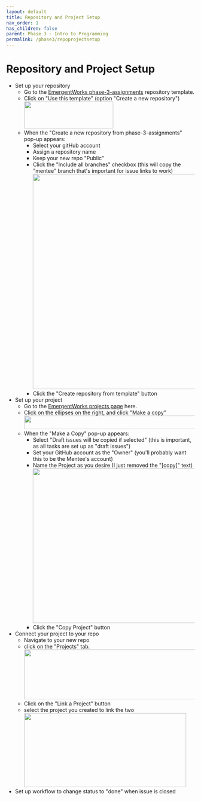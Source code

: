 ```yaml
---
layout: default
title: Repository and Project Setup
nav_order: 1
has_children: false
parent: Phase 3 - Intro to Programming
permalink: /phase3/repoprojectsetup
---
```


# Repository and Project Setup

- Set up your repository
  - Go to the [EmergentWorks phase-3-assignments](https://github.com/emergentworks/phase-3-assignments) repository template.
  - Click on "Use this template" (option "Create a new repository")
     <br/><img src="/curriculum/assets/images/UseTemplate1.png"  width="238" height="72">
  - When the "Create a new repository from phase-3-assignments" pop-up appears:
    - Select your gitHub account
    - Assign a repository name 
    - Keep your new repo "Public"
    - Click the "Include all branches" checkbox (this will copy the "mentee" branch that's important for issue links to work)
      <br/><img src="/curriculum/assets/images/UseTemplate2.png"  width="788" height="576">
    - Click the "Create repository from template" button
- Set up your project
  - Go to the [EmergentWorks projects page](https://github.com/orgs/emergentworks/projects) here.
  - Click on the ellipses on the right, and click "Make a copy"
    <br/><img src="/curriculum/assets/images/CopyProject1.png"  width="977" height="36">
  - When the "Make a Copy" pop-up appears:
    - Select "Draft issues will be copied if selected" (this is important, as all tasks are set up as "draft issues")
    - Set your GitHub account as the "Owner" (you'll probably want this to be the Mentee's account)
    - Name the Project as you desire (I just removed the "[copy]" text)
      <br/><img src="/curriculum/assets/images/CopyProject2.png"  width="490" height="414">
    - Click the "Copy Project" button
- Connect your project to your repo
  - Navigate to your new repo
  - click on the "Projects" tab.
    <br/><img src="/curriculum/assets/images/ConnectProject1.png"  width="718" height="133">
  - Click on the "Link a Project" button
  - select the project you created to link the two
    <br/><img src="/curriculum/assets/images/ConnectProject2.png"  width="433" height="198">
- Set up workflow to change status to "done" when issue is closed

